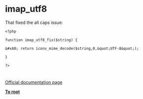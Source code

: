 # imap_utf8





That fixed the all caps issue:





```
<?php

function imap_utf8_fix($string) {

&#xA0; return iconv_mime_decode($string,0,&quot;UTF-8&quot;);

}

?>
```



  

#

[Official documentation page](https://www.php.net/manual/en/function.imap-utf8.php)

**[To root](/README.md)**